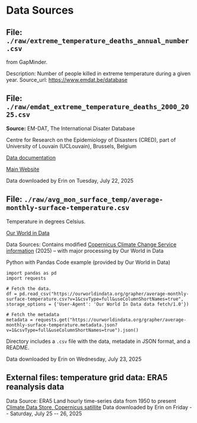 # Data Sources

## File: `./raw/extreme_temperature_deaths_annual_number.csv`
from GapMinder.

Description: Number of people killed in extreme temperature during a given year.
Source_url: https://www.emdat.be/database


## File: `./raw/emdat_extreme_temperature_deaths_2000_2025.csv`
__Source:__ EM-DAT, The International Disater Database

Centre for Research on the Epidemiology of Disasters (CRED), part of University of Louvain (UCLouvain), Brussels, Belgium

[Data documentation](https://doc.emdat.be/docs/data-structure-and-content/glossary/meteorological-hazards/)

[Main Website](https://www.emdat.be/)

Data downloaded by Erin on Tuesday, July 22, 2025


## File: `./raw/avg_mon_surface_temp/average-monthly-surface-temperature.csv`
Temperature in degrees Celsius.

[Our World in Data](https://ourworldindata.org/grapher/average-monthly-surface-temperature?time=2024-10-15)

Data Sources: Contains modified [Copernicus Climate Change Service information](https://cds.climate.copernicus.eu/datasets/reanalysis-era5-single-levels-monthly-means?tab=overview) (2025) – with major processing by Our World in Data

Python with Pandas Code example (provided by Our World in Data)
```
import pandas as pd
import requests

# Fetch the data.
df = pd.read_csv("https://ourworldindata.org/grapher/average-monthly-surface-temperature.csv?v=1&csvType=full&useColumnShortNames=true", storage_options = {'User-Agent': 'Our World In Data data fetch/1.0'})

# Fetch the metadata
metadata = requests.get("https://ourworldindata.org/grapher/average-monthly-surface-temperature.metadata.json?v=1&csvType=full&useColumnShortNames=true").json()
```

Directory includes a `.csv` file with the data, metadate in JSON format, and a README.

Data downloaded by Erin on Wednesday, July 23, 2025

## External files: temperature grid data: ERA5 reanalysis data

Data Source: ERA5 Land hourly time-series data from 1950 to present [Climate Data Store, Copernicus satillite](https://cds.climate.copernicus.eu/datasets/reanalysis-era5-land-timeseries?tab=download)
Data downloaded by Erin on Friday -- Saturday, July 25 -- 26, 2025
